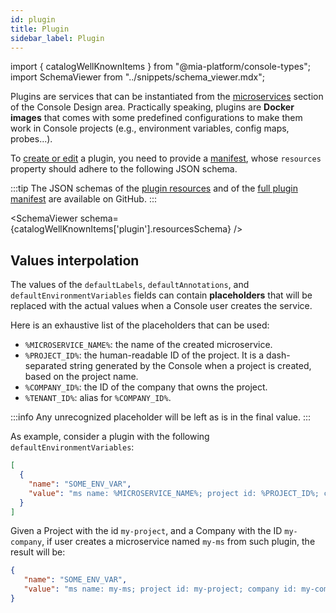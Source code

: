```yaml
---
id: plugin
title: Plugin
sidebar_label: Plugin
---
```


import { catalogWellKnownItems } from "@mia-platform/console-types";
import SchemaViewer from "../snippets/schema_viewer.mdx";

Plugins are services that can be instantiated from the [microservices](/products/console/api-console/api-design/services.md) section of the Console Design area.
Practically speaking, plugins are **Docker images** that comes with some predefined configurations to make them work in Console projects (e.g., environment variables, config maps, probes...).

To [create or edit](/products/software-catalog/items-management/overview.md) a plugin, you need to provide a [manifest](/products/software-catalog/items-manifest/overview.md), whose `resources` property should adhere to the following JSON schema.

:::tip
The JSON schemas of the [plugin resources](https://raw.githubusercontent.com/mia-platform/console-sdk/refs/tags/%40mia-platform/console-types%400.38.11/packages/console-types/schemas/catalog/plugin.resources.schema.json) and of the [full plugin manifest](https://raw.githubusercontent.com/mia-platform/console-sdk/refs/tags/%40mia-platform/console-types%400.38.11/packages/console-types/schemas/catalog/plugin.manifest.schema.json) are available on GitHub.
:::

<SchemaViewer schema={catalogWellKnownItems['plugin'].resourcesSchema} />

## Values interpolation

The values of the `defaultLabels`, `defaultAnnotations`, and `defaultEnvironmentVariables` fields can contain **placeholders** that will be replaced with the actual values when a Console user creates the service.

Here is an exhaustive list of the placeholders that can be used:

- `%MICROSERVICE_NAME%`: the name of the created microservice.
- `%PROJECT_ID%`: the human-readable ID of the project. It is a dash-separated string generated by the Console when a project is created, based on the project name.
- `%COMPANY_ID%`: the ID of the company that owns the project.
- `%TENANT_ID%`: alias for `%COMPANY_ID%`.

:::info
Any unrecognized placeholder will be left as is in the final value.
:::

As example, consider a plugin with the following `defaultEnvironmentVariables`:

```json
[
  {
    "name": "SOME_ENV_VAR",
    "value": "ms name: %MICROSERVICE_NAME%; project id: %PROJECT_ID%; company id: %COMPANY_ID%"
  }
]
```

Given a Project with the id `my-project`, and a Company with the ID `my-company`, if user creates a microservice named `my-ms` from such plugin, the result will be:

```json
{
   "name": "SOME_ENV_VAR",
   "value": "ms name: my-ms; project id: my-project; company id: my-company"
}
```
